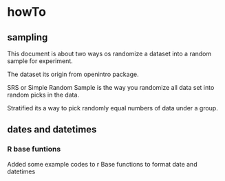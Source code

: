 # howTo

## sampling
This document is about two ways os randomize a dataset into a random sample for experiment.

The dataset its origin from openintro package.

SRS or Simple Random Sample is the way you randomize all data set into random picks in the data.

Stratified its a way to pick randomly equal numbers of data under a group.





## dates and datetimes

### R base funtions
Added some example codes to r Base functions to format date and datetimes